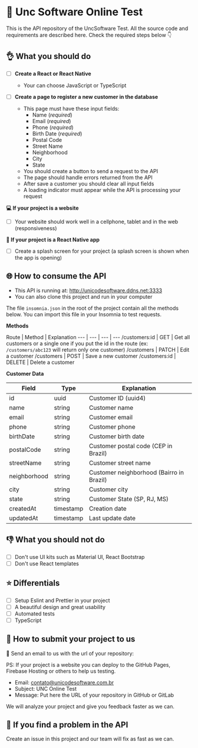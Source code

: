 # :page_with_curl: Unc Software Online Test

This is the API repository of the UncSoftware Test. All the source code and requirements are described here. Check the required steps below :point_down:

## :ok_hand: What you should do

- [ ] **Create a React or React Native**

  - Your can choose JavaScript or TypeScript

- [ ] **Create a page to register a new customer in the database**

  - This page must have these input fields:
    - Name (_required_)
    - Email (_required_)
    - Phone (_required_)
    - Birth Date (_required_)
    - Postal Code
    - Street Name
    - Neighborhood
    - City
    - State
  - You should create a button to send a request to the API
  - The page should handle errors returned from the API
  - After save a customer you should clear all input fields
  - A loading indicator must appear while the API is processing your request

**:computer: If your project is a website**

- [ ] Your website should work well in a cellphone, tablet and in the web (responsiveness)

**:vibration_mode: If your project is a React Native app**

- [ ] Create a splash screen for your project (a splash screen is shown when the app is opening)

## :globe_with_meridians: How to consume the API

- This API is running at: http://unicodesoftware.ddns.net:3333
- You can also clone this project and run in your computer

The file `insomnia.json` in the root of the project contain all the methods below. You can import this file in your Insomnia to test requests.

**Methods**

Route | Method | Explanation
--- | --- | --- | ---
/customers:id | GET | Get all customers or a single one if you put the id in the route (ex: `/customers/abc123` will return only one customer)
/customers | PATCH | Edit a customer
/customers | POST | Save a new customer
/customers:id | DELETE | Delete a customer

**Customer Data**

Field | Type | Explanation
--- | --- | ---
id | uuid | Customer ID (uuid4)
name | string | Customer name
email | string | Customer email
phone | string | Customer phone
birthDate | string | Customer birth date
postalCode | string | Customer postal code (CEP in Brazil)
streetName | string | Customer street name
neighborhood | string | Customer neighborhood (Bairro in Brazil)
city | string | Customer city
state | string | Customer State (SP, RJ, MS)
createdAt | timestamp | Creation date
updatedAt | timestamp | Last update date

## :-1: What you should not do

- [ ] Don't use UI kits such as Material UI, React Bootstrap
- [ ] Don't use React templates

## :star: Differentials

- [ ] Setup Eslint and Prettier in your project
- [ ] A beautiful design and great usability
- [ ] Automated tests
- [ ] TypeScript

## :rocket: How to submit your project to us

:email: Send an email to us with the url of your repository:

PS: If your project is a website you can deploy to the GitHub Pages, Firebase Hosting or others to help us testing.

- Email: contato@unicodesoftware.com.br
- Subject: UNC Online Test
- Message: Put here the URL of your repository in GitHub or GitLab

We will analyze your project and give you feedback faster as we can.

## :poop: If you find a problem in the API

Create an issue in this project and our team will fix as fast as we can.
